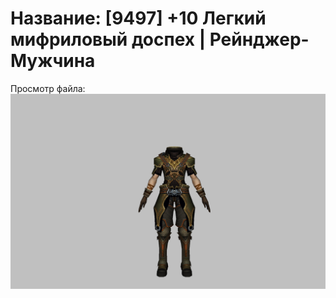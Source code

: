 # Название: [9497] +10 Легкий мифриловый доспех | Рейнджер-Мужчина

Просмотр файла:
![p020021.png](p020021.png)
